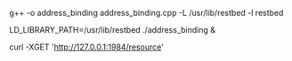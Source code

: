 g++ -o address_binding address_binding.cpp -L /usr/lib/restbed -l restbed

LD_LIBRARY_PATH=/usr/lib/restbed ./address_binding &

curl -XGET 'http://127.0.0.1:1984/resource'

